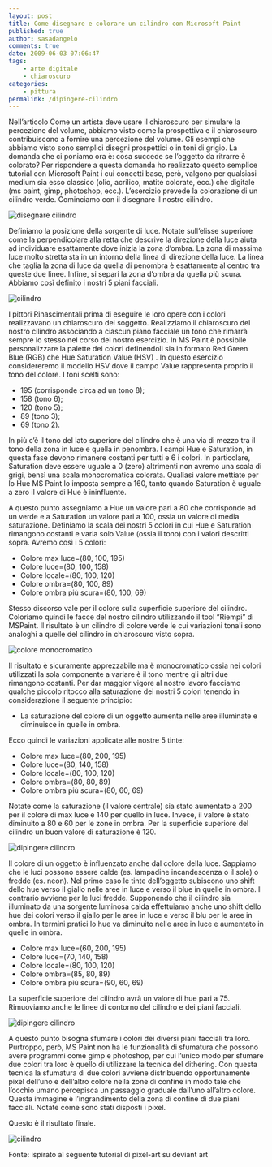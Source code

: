 ```yaml
---
layout: post
title: Come disegnare e colorare un cilindro con Microsoft Paint
published: true
author: sasadangelo
comments: true
date: 2009-06-03 07:06:47
tags:
    - arte digitale
    - chiaroscuro
categories:
    - pittura
permalink: /dipingere-cilindro
---
```




  Nell&#8217;articolo Come un artista deve usare il chiaroscuro per simulare la percezione del volume, abbiamo visto come la prospettiva e il chiaroscuro contribuiscono a fornire una percezione del volume. Gli esempi che abbiamo visto sono semplici disegni prospettici o in toni di grigio. La domanda che ci poniamo ora è: cosa succede se l&#8217;oggetto da ritrarre è colorato? Per rispondere a questa domanda ho realizzato questo semplice tutorial con Microsoft Paint i cui concetti base, però, valgono per qualsiasi medium sia esso classico (olio, acrilico, matite colorate, ecc.) che digitale (ms paint, gimp, photoshop, ecc.). L&#8217;esercizio prevede la colorazione di un cilindro verde. Cominciamo con il disegnare il nostro cilindro.


![disegnare cilindro][1]


  Definiamo la posizione della sorgente di luce. Notate sull&#8217;elisse superiore come la perpendicolare alla retta che descrive la direzione della luce aiuta ad individuare esattamente dove inizia la zona d&#8217;ombra. La zona di massima luce molto stretta sta in un intorno della linea di direzione della luce. La linea che taglia la zona di luce da quella di penombra è esattamente al centro tra queste due linee. Infine, si separi la zona d&#8217;ombra da quella più scura. Abbiamo così definito i nostri 5 piani facciali.


![cilindro][2]


  I pittori Rinascimentali prima di eseguire le loro opere con i colori realizzavano un chiaroscuro del soggetto. Realizziamo il chiaroscuro del nostro cilindro associando a ciascun piano facciale un tono che rimarrà sempre lo stesso nel corso del nostro esercizio. In MS Paint è possibile personalizzare la palette dei colori definendoli sia in formato Red Green Blue (RGB) che Hue Saturation Value (HSV) . In questo esercizio considereremo il modello HSV dove il campo Value rappresenta proprio il tono del colore. I toni scelti sono:


  * 195 (corrisponde circa ad un tono 8);
  * 158 (tono 6);
  * 120 (tono 5);
  * 89 (tono 3);
  * 69 (tono 2).


  In più c&#8217;è il tono del lato superiore del cilindro che è una via di mezzo tra il tono della zona in luce e quella in penombra. I campi Hue e Saturation, in questa fase devono rimanere costanti per tutti e 6 i colori. In particolare, Saturation deve essere uguale a 0 (zero) altrimenti non avremo una scala di grigi, bensì una scala monocromatica colorata. Qualiasi valore mettiate per lo Hue MS Paint lo imposta sempre a 160, tanto quando Saturation è uguale a zero il valore di Hue è ininfluente.





  A questo punto assegniamo a Hue un valore pari a 80 che corrisponde ad un verde e a Saturation un valore pari a 100, ossia un valore di media saturazione. Definiamo la scala dei nostri 5 colori in cui Hue e Saturation rimangono costanti e varia solo Value (ossia il tono) con i valori descritti sopra. Avremo così i 5 colori:


  * Colore max luce=(80, 100, 195)
  * Colore luce=(80, 100, 158)
  * Colore locale=(80, 100, 120)
  * Colore ombra=(80, 100, 89)
  * Colore ombra più scura=(80, 100, 69)


  Stesso discorso vale per il colore sulla superficie superiore del cilindro. Coloriamo quindi le facce del nostro cilindro utilizzando il tool &#8220;Riempi&#8221; di MSPaint. Il risultato è un cilindro di colore verde le cui variazioni tonali sono analoghi a quelle del cilindro in chiaroscuro visto sopra.


![colore monocromatico][3]


  Il risultato è sicuramente apprezzabile ma è monocromatico ossia nei colori utilizzati la sola componente a variare è il tono mentre gli altri due rimangono costanti. Per dar maggior vigore al nostro lavoro facciamo qualche piccolo ritocco alla saturazione dei nostri 5 colori tenendo in considerazione il seguente principio:


  * La saturazione del colore di un oggetto aumenta nelle aree illuminate e diminuisce in quelle in ombra.


  Ecco quindi le variazioni applicate alle nostre 5 tinte:


  * Colore max luce=(80, 200, 195)
  * Colore luce=(80, 140, 158)
  * Colore locale=(80, 100, 120)
  * Colore ombra=(80, 80, 89)
  * Colore ombra più scura=(80, 60, 69)


  Notate come la saturazione (il valore centrale) sia stato aumentato a 200 per il colore di max luce e 140 per quello in luce. Invece, il valore è stato diminuito a 80 e 60 per le zone in ombra. Per la superficie superiore del cilindro un buon valore di saturazione è 120.


![dipingere cilindro][4]


  Il colore di un oggetto è influenzato anche dal colore della luce. Sappiamo che le luci possono essere calde (es. lampadine incandescenza o il sole) o fredde (es. neon). Nel primo caso le tinte dell&#8217;oggetto subiscono uno shift dello hue verso il giallo nelle aree in luce e verso il blue in quelle in ombra. Il contrario avviene per le luci fredde. Supponendo che il cilindro sia illuminato da una sorgente luminosa calda effettuiamo anche uno shift dello hue dei colori verso il giallo per le aree in luce e verso il blu per le aree in ombra. In termini pratici lo hue va diminuito nelle aree in luce e aumentato in quelle in ombra.


  * Colore max luce=(60, 200, 195)
  * Colore luce=(70, 140, 158)
  * Colore locale=(80, 100, 120)
  * Colore ombra=(85, 80, 89)
  * Colore ombra più scura=(90, 60, 69)


  La superficie superiore del cilindro avrà un valore di hue pari a 75. Rimuoviamo anche le linee di contorno del cilindro e dei piani facciali.


![dipingere cilindro][5]


  A questo punto bisogna sfumare i colori dei diversi piani facciali tra loro. Purtroppo, però, MS Paint non ha le funzionalità di sfumatura che possono avere programmi come gimp e photoshop, per cui l&#8217;unico modo per sfumare due colori tra loro è quello di utilizzare la tecnica del dithering. Con questa tecnica la sfumatura di due colori avviene distribuendo opportunamente pixel dell&#8217;uno e dell&#8217;altro colore nella zone di confine in modo tale che l&#8217;occhio umano percepisca un passaggio graduale dall&#8217;uno all&#8217;altro colore. Questa immagine è l&#8217;ingrandimento della zona di confine di due piani facciali. Notate come sono stati disposti i pixel.





  Questo è il risultato finale.


![cilindro][6]

Fonte: ispirato al seguente tutorial di pixel-art su deviant art

 [1]: /wp-content/uploads/cylinder1.jpg "disegnare cilindro"
 [2]: /wp-content/uploads/cylinder2.jpg "cilindro"
 [3]: /wp-content/uploads/cylinder4.jpg "colore monocromatico"
 [4]: /wp-content/uploads/cylinder6.jpg "dipingere cilindro"
 [5]: /wp-content/uploads/cylinder7.jpg "dipingere cilindro"
 [6]: /wp-content/uploads/cylinder9.bmp "cilindro"